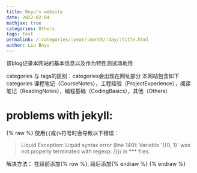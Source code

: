 ```yaml
---
title: Boyu's website
date: 2022-02-04
mathjax: true
categories: Others
tags: test
permalink: /:categories/:year/:month/:day/:title.html
author: Liu Boyu
---
```


该blog记录本网站的基本信息以及作为特性测试场地用

categories 与 tags的区别：categories会出现在网址部分
本网站包含如下categories
课程笔记（CourseNotes），工程经验（ProjectExperience），阅读笔记（ReadingNotes），编程基础（CodingBasics），其他（Others）


# problems with jekyll:

{% raw %}
使用`{{`或`{%`符号时会导致以下错误：
> Liquid Exception: Liquid syntax error (line 140): Variable '{{0, 1}' was not properly terminated with regexp: /\}\}/ in *** files.

解决方法：
在段前添加\{% row %\}, 段后添加\{% endraw %\}
{% endraw %}
